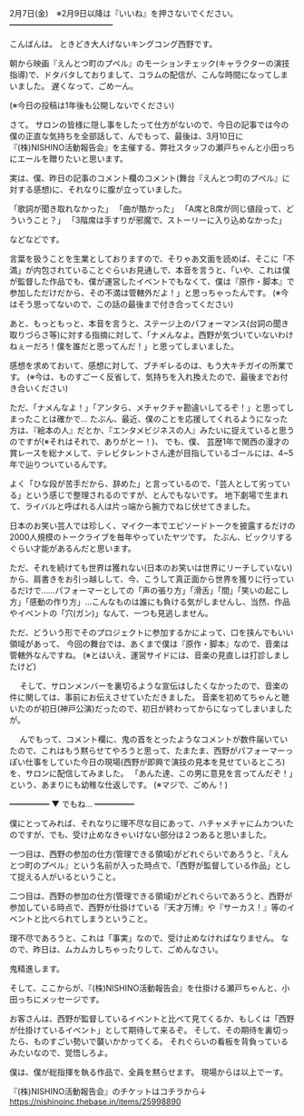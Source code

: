 2月7日(金)　※2月9日以降は『いいね』を押さないでください。
━━━━━━━━━━━━━

こんばんは。
ときどき大人げないキングコング西野です。

朝から映画『えんとつ町のプペル』のモーションチェック(キャラクターの演技指導)で、ドタバタしておりまして、コラムの配信が、こんな時間になってしまいました。
遅くなって、ごめーん。

(※今日の投稿は1年後も公開しないでください)

さて。
サロンの皆様に隠し事をしたって仕方がないので、今日の記事では今の僕の正直な気持ちを全部話して、んでもって、最後は、3月10日に『(株)NISHINO活動報告会』を主催する、弊社スタッフの瀬戸ちゃんと小田っちにエールを贈りたいと思います。

実は、僕、昨日の記事のコメント欄のコメント(舞台『えんとつ町のプペル』に対する感想)に、それなりに腹が立っていました。

「歌詞が聞き取れなかった」
「曲が酷かった」
「A席とB席が同じ値段って、どういうこと？」
「3階席は手すりが邪魔で、ストーリーに入り込めなかった」

などなどです。

言葉を扱うことを生業としておりますので、そりゃあ文面を読めば、そこに「不満」が内包されていることぐらいお見通しで、本音を言うと、「いや、これは僕が監督した作品でも、僕が運営したイベントでもなくて、僕は『原作・脚本』で参加しただけだから、その不満は管轄外だよ！」と思っちゃったんです。
(※今はそう思ってないので、この話の最後まで付き合ってください)

あと、もっともっと、本音を言うと、ステージ上のパフォーマンス(台詞の聞き取りづらさ等)に対する指摘に対して、「ナメんなよ。西野が気づいていないわけねぇーだろ！僕を誰だと思ってんだ！」と思ってしまいました。

感想を求めておいて、感想に対して、ブチギレるのは、もう大キチガイの所業です。
(※今は、ものすごーく反省して、気持ちを入れ換えたので、最後までお付き合いください)

ただ、「ナメんなよ！」「アンタら、メチャクチャ勘違いしてるぞ！」と思ってしまったことは確かで…
たぶん、最近、僕のことを応援してくれるようになった方は、『絵本の人』だとか、『エンタメビジネスの人』みたいに捉えていると思うのですが(※それはそれで、ありがとー！)、
でも、僕、
芸歴1年で関西の漫才の賞レースを総ナメして、テレビタレントさん達が目指しているゴールには、4~5年で辿りついているんです。

よく「ひな段が苦手だから、辞めた」と言っているので、「芸人として劣っている」という感じで整理されるのですが、とんでもないです。
地下劇場で生まれて、ライバルと呼ばれる人は片っ端から腕力でねじ伏せてきました。

日本のお笑い芸人では珍しく、マイク一本でエピソードトークを披露するだけの2000人規模のトークライブを毎年やっていたヤツです。
たぶん、ビックリするぐらい才能があるんだと思います。

ただ、それを続けても世界は獲れない(日本のお笑いは世界にリーチしていない)から、肩書きをお引っ越しして、今、こうして真正面から世界を獲りに行っているだけで……パフォーマーとしての「声の張り方」「滑舌」「間」「笑いの起こし方」「感動の作り方」…こんなものは誰にも負ける気がしませんし、当然、作品やイベントの「穴(ガン)」なんて、一つも見逃しません。

ただ、どういう形でそのプロジェクトに参加するかによって、口を挟んでもいい領域があって、
今回の舞台では、あくまで僕は『原作・脚本』なので、音楽は管轄外なんですね。
(※とはいえ、運営サイドには、音楽の見直しは打診しましたけど)

　
そして、サロンメンバーを裏切るような宣伝はしたくなかったので、音楽の件に関しては、事前にお伝えさせていただきました。
音楽を初めてちゃんと聴いたのが初日(神戸公演)だったので、初日が終わってからになってしまいましたが。

　
んでもって、コメント欄に、鬼の首をとったようなコメントが数件届いていたので、これはもう黙らせてやろうと思って、たまたま、西野がパフォーマーっぽい仕事をしていた今日の現場(西野が即興で演技の見本を見せているところ)を、サロンに配信してみました。
「あんた達、この男に意見を言ってんだぞ！」という、あまりにも幼稚な仕返しです。
(※マジで、ごめん！)

━━━━━
▼ でもね…
━━━━━

僕にとってみれば、それなりに理不尽な目にあって、ハチャメチャにムカついたのですが、でも、受け止めなきゃいけない部分は２つあると思いました。

一つ目は、西野の参加の仕方(管理できる領域)がどれぐらいであろうと、『えんとつ町のプペル』という名前が入った時点で、「西野が監督している作品」として捉える人がいるということ。

二つ目は、西野の参加の仕方(管理できる領域)がどれぐらいであろうと、西野が参加している時点で、西野が仕掛けている『天才万博』や『サーカス！』等のイベントと比べられてしまうということ。

理不尽であろうと、これは「事実」なので、受け止めなければなりません。
なので、昨日は、ムカムカしちゃったりして、ごめんなさい。

鬼精進します。

そして、ここからが、『(株)NISHINO活動報告会』を仕掛ける瀬戸ちゃんと、小田っちにメッセージです。

お客さんは、西野が監督しているイベントと比べて見てくるか、もしくは「西野が仕掛けているイベント」として期待して来るぞ。
そして、その期待を裏切ったら、ものすごい勢いで襲いかかってくる。
それぐらいの看板を背負っているみたいなので、覚悟しろよ。

僕は、僕が総指揮を執る作品で、全員を黙らせます。
現場からは以上でーす。

『(株)NISHINO活動報告会』のチケットはコチラから↓
https://nishinoinc.thebase.in/items/25998890
